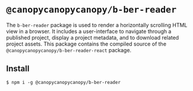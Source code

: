 # `@canopycanopycanopy/b-ber-reader`

The `b-ber-reader` package is used to render a horizontally scrolling HTML view in a browser. It includes a user-interface to navigate through a published project, display a project metadata, and to download related project assets. This package contains the compiled source of the `@canopycanopycanopy/b-ber-reader-react` package.

## Install

```
$ npm i -g @canopycanopycanopy/b-ber-reader
```
